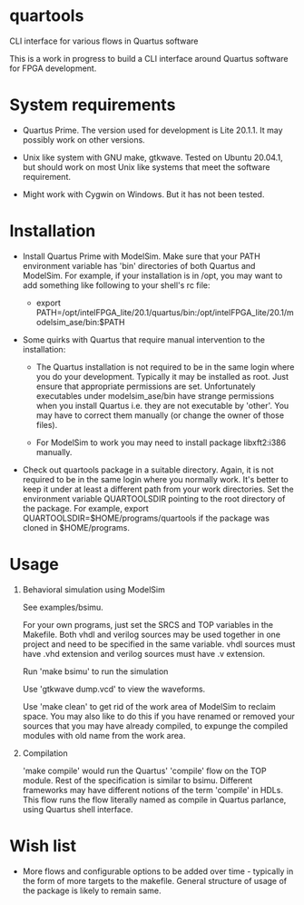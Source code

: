 # quartools

CLI interface for various flows in Quartus software

This is a work in progress to build a CLI interface around Quartus software for FPGA development.

# System requirements

- Quartus Prime. The version used for development is Lite 20.1.1. It may possibly work on other versions.

- Unix like system with GNU make, gtkwave. Tested on Ubuntu 20.04.1, but should work on most Unix like systems that meet the software requirement.

- Might work with Cygwin on Windows. But it has not been tested.

# Installation

- Install Quartus Prime with ModelSim. Make sure that your PATH environment variable has 'bin' directories of both Quartus and ModelSim. For example, if your installation is in /opt, you may want to add something like following to your shell's rc file:

    - export PATH=/opt/intelFPGA_lite/20.1/quartus/bin:/opt/intelFPGA_lite/20.1/modelsim_ase/bin:$PATH

- Some quirks with Quartus that require manual intervention to the installation:

    - The Quartus installation is not required to be in the same login where you do your development. Typically it may be installed as root. Just ensure that appropriate permissions are set. Unfortunately executables under modelsim_ase/bin have strange permissions when you install Quartus i.e. they are not executable by 'other'. You may have to correct them manually (or change the owner of those files).

    - For ModelSim to work you may need to install package libxft2:i386 manually.

- Check out quartools package in a suitable directory. Again, it is not required to be in the same login where you normally work. It's better to keep it under at least a different path from your work directories. Set the environment variable QUARTOOLSDIR pointing to the root directory of the package. For example, export QUARTOOLSDIR=$HOME/programs/quartools if the package was cloned in $HOME/programs.

# Usage

1. Behavioral simulation using ModelSim

    See examples/bsimu.

    For your own programs, just set the SRCS and TOP variables in the Makefile. Both vhdl and verilog sources may be used together in one project and need to be specified in the same variable. vhdl sources must have .vhd extension and verilog sources must have .v extension.

    Run 'make bsimu' to run the simulation

    Use 'gtkwave dump.vcd' to view the waveforms.

    Use 'make clean' to get rid of the work area of ModelSim to reclaim space. You may also like to do this if you have renamed or removed your sources that you may have already compiled, to expunge the compiled modules with old name from the work area.

1. Compilation

    'make compile' would run the Quartus' 'compile' flow on the TOP module. Rest of the specification is similar to bsimu. Different frameworks may have different notions of the term 'compile' in HDLs. This flow runs the flow literally named as compile in Quartus parlance, using Quartus shell interface.

# Wish list

- More flows and configurable options to be added over time - typically in the form of more targets to the makefile. General structure of usage of the package is likely to remain same.
